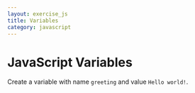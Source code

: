 ```yaml
---
layout: exercise_js
title: Variables
category: javascript
---
```


# JavaScript Variables

Create a variable with name `greeting` and value `Hello world!`.

<script>
    function evaluator() {
      if (typeof greeting == 'undefined') {
        return 'You did not create a variable called <code>greeting</code>.';
      } else if (greeting != 'Hello world!') {
        return (
          'The value of <code>greeting</code> is <code>' + greeting + '</code>' +
          'instead of <code>Hello world!</code>.');
      }
      return false;
    };
</script>
